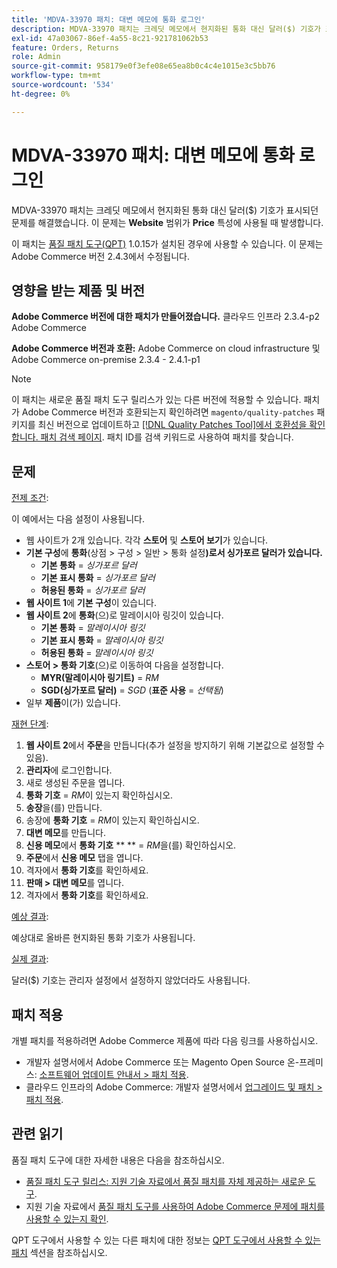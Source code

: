 ```yaml
---
title: 'MDVA-33970 패치: 대변 메모에 통화 로그인'
description: MDVA-33970 패치는 크레딧 메모에서 현지화된 통화 대신 달러($) 기호가 표시되던 문제를 해결했습니다. 이 문제는 **Website** 범위가 **Price** 속성에 사용될 때 발생합니다.
exl-id: 47a03067-86ef-4a55-8c21-921781062b53
feature: Orders, Returns
role: Admin
source-git-commit: 958179e0f3efe08e65ea8b0c4c4e1015e3c5bb76
workflow-type: tm+mt
source-wordcount: '534'
ht-degree: 0%

---
```


# MDVA-33970 패치: 대변 메모에 통화 로그인

MDVA-33970 패치는 크레딧 메모에서 현지화된 통화 대신 달러($) 기호가 표시되던 문제를 해결했습니다. 이 문제는 **Website** 범위가 **Price** 특성에 사용될 때 발생합니다.

이 패치는 [품질 패치 도구(QPT)](https://devdocs.magento.com/guides/v2.4/comp-mgr/patching.html#mqp) 1.0.15가 설치된 경우에 사용할 수 있습니다. 이 문제는 Adobe Commerce 버전 2.4.3에서 수정됩니다.

## 영향을 받는 제품 및 버전

**Adobe Commerce 버전에 대한 패치가 만들어졌습니다.** 클라우드 인프라 2.3.4-p2 Adobe Commerce

**Adobe Commerce 버전과 호환:** Adobe Commerce on cloud infrastructure 및 Adobe Commerce on-premise 2.3.4 - 2.4.1-p1

>[!NOTE]
>
>이 패치는 새로운 품질 패치 도구 릴리스가 있는 다른 버전에 적용할 수 있습니다. 패치가 Adobe Commerce 버전과 호환되는지 확인하려면 `magento/quality-patches` 패키지를 최신 버전으로 업데이트하고 [[!DNL Quality Patches Tool]에서 호환성을 확인합니다. 패치 검색 페이지](https://devdocs.magento.com/quality-patches/tool.html#patch-grid). 패치 ID를 검색 키워드로 사용하여 패치를 찾습니다.

## 문제

<u>전제 조건</u>:

이 예에서는 다음 설정이 사용됩니다.

* 웹 사이트가 2개 있습니다. 각각 **스토어** 및 **스토어 보기**&#x200B;가 있습니다.
* **기본 구성**&#x200B;에 **통화**(상점 > 구성 > 일반 > 통화 설정&#x200B;**)로서 싱가포르 달러가 있습니다.**
   * **기본 통화** = *싱가포르 달러*
   * **기본 표시 통화** = *싱가포르 달러*
   * **허용된 통화** = *싱가포르 달러*
* **웹 사이트 1**&#x200B;에 **기본 구성**&#x200B;이 있습니다.
* **웹 사이트 2**&#x200B;에 **통화**(으)로 말레이시아 링깃이 있습니다.
   * **기본 통화** = *말레이시아 링깃*
   * **기본 표시 통화** = *말레이시아 링깃*
   * **허용된 통화** = *말레이시아 링깃*
* **스토어 > 통화 기호**(으)로 이동하여 다음을 설정합니다.
   * **MYR(말레이시아 링기트)** = *RM*
   * **SGD(싱가포르 달러)** = *SGD* (**표준 사용** = *선택됨*)
* 일부 **제품**&#x200B;이(가) 있습니다.

<u>재현 단계</u>:

1. **웹 사이트 2**&#x200B;에서 **주문**&#x200B;을 만듭니다(추가 설정을 방지하기 위해 기본값으로 설정할 수 있음).
1. **관리자**&#x200B;에 로그인합니다.
1. 새로 생성된 주문을 엽니다.
1. **통화 기호** = *RM*&#x200B;이 있는지 확인하십시오.
1. **송장**&#x200B;을(를) 만듭니다.
1. 송장에 **통화 기호** = *RM*&#x200B;이 있는지 확인하십시오.
1. **대변 메모**&#x200B;를 만듭니다.
1. **신용 메모**&#x200B;에서 **통화 기호** ** ** = *RM*&#x200B;을(를) 확인하십시오.
1. **주문**&#x200B;에서 **신용 메모** 탭을 엽니다.
1. 격자에서 **통화 기호**&#x200B;를 확인하세요.
1. **판매 > 대변 메모**&#x200B;를 엽니다.
1. 격자에서 **통화 기호**&#x200B;를 확인하세요.

<u>예상 결과</u>:

예상대로 올바른 현지화된 통화 기호가 사용됩니다.

<u>실제 결과</u>:

달러($) 기호는 관리자 설정에서 설정하지 않았더라도 사용됩니다.

## 패치 적용

개별 패치를 적용하려면 Adobe Commerce 제품에 따라 다음 링크를 사용하십시오.

* 개발자 설명서에서 Adobe Commerce 또는 Magento Open Source 온-프레미스: [소프트웨어 업데이트 안내서 > 패치 적용](https://devdocs.magento.com/guides/v2.4/comp-mgr/patching/mqp.html).
* 클라우드 인프라의 Adobe Commerce: 개발자 설명서에서 [업그레이드 및 패치 > 패치 적용](https://devdocs.magento.com/cloud/project/project-patch.html).

## 관련 읽기

품질 패치 도구에 대한 자세한 내용은 다음을 참조하십시오.

* [품질 패치 도구 릴리스: 지원 기술 자료에서 품질 패치를 자체 제공하는 새로운 도구](/help/announcements/adobe-commerce-announcements/magento-quality-patches-released-new-tool-to-self-serve-quality-patches.md).
* 지원 기술 자료에서 [품질 패치 도구를 사용하여 Adobe Commerce 문제에 패치를 사용할 수 있는지 확인](/help/support-tools/patches-available-in-qpt-tool/check-patch-for-magento-issue-with-magento-quality-patches.md).

QPT 도구에서 사용할 수 있는 다른 패치에 대한 정보는 [QPT 도구에서 사용할 수 있는 패치](https://support.magento.com/hc/en-us/sections/360010506631-Patches-available-in-QPT-tool-) 섹션을 참조하십시오.
